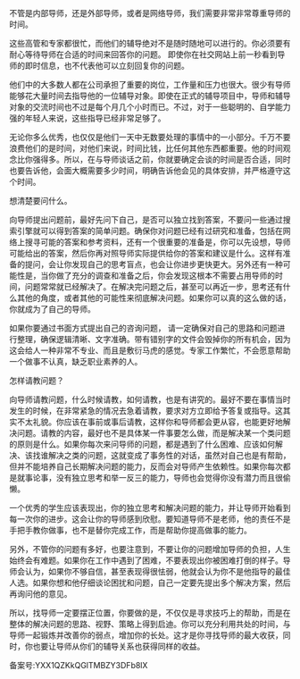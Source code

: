 不管是内部导师，还是外部导师，或者是网络导师，我们需要非常非常尊重导师的时间。

这些高管和专家都很忙，而他们的辅导绝对不是随时随地可以进行的。你必须要有耐心等待导师在合适的时间来回答你的问题。 即使你在社交网站上前一秒看到导师的即时信息，也不代表他可以立刻回复你的问题。

他们中的大多数人都在公司承担了重要的岗位，工作量和压力也很大。很少有导师能够花大量时间去指导他的一位辅导对象。即使在正式的辅导项目中，导师和辅导对象的交流时间也不过是每个月几个小时而已。不过，对于一些聪明的、自学能力强的年轻人来说，这些指导已经非常足够了。

无论你多么优秀，也仅仅是他们一天中无数要处理的事情中的一小部分。千万不要浪费他们的是时间，对他们来说，时间比钱，比任何其他东西都重要。他的时间观念比你强得多。所以，在与导师谈话之前，你就要确定会谈的时间是否合适，同时也要告诉他，会面大概需要多少时间，明确告诉他会见的具体安排，并严格遵守这个时间。 

想清楚要问什么。

向导师提出问题前，最好先问下自己，是否可以独立找到答案，不要问一些通过搜索引擎就可以得到答案的简单问题。确保你对问题已经有过研究和准备，包括在网络上搜寻可能的答案和参考资料，还有一个很重要的准备是，你可以先设想，导师可能给出的答案，然后你再对照导师实际提供给你的答案和建议是什么。这样有准备的提问，会让你发现自己的思考盲点，也会让你进步更快更大。另外还有一种可能性是，当你做了充分的调查和准备之后，你会发现这根本不需要占用导师的时间，问题常常就已经解决了。在解决完问题之后，甚至可以再近一步，思考还有什么其他的角度，或者其他的可能性来彻底解决问题。如果你可以真的这么做的话，你就成为了自己的导师。

如果你要通过书面方式提出自己的咨询问题， 请一定确保对自己的思路和问题进行整理，确保逻辑清晰、文字准确。带有错别字的文件会毁掉你的所有机会，因为这会给人一种非常不专业、而且是敷衍马虎的感觉。专家工作繁忙，不会愿意帮助一个做事不认真，缺乏职业素养的人。

怎样请教问题？

向导师请教问题，什么时候请教，如何请教，也是有讲究的。最好不要在事情当时发生的时候，在非常紧急的情况去急着请教，要求对方立即给予答复或指导。这其实不太礼貌。你应该在事前或事后请教，这样你和导师都会更从容，也能更好地解决问题。请教的内容，最好也不是具体某一件事要怎么做，而是解决某一个类问题的原则是什么。如果你每次来问导师的问题，都是遇到了什么困难、应该如何解决、该找谁解决之类的问题，这就变成了事务性的对话，虽然对自己也是有帮助，但并不能培养自己长期解决问题的能力，反而会对导师产生依赖性。如果你每次都是就事论事，没有独立思考和举一反三的能力，导师也会觉得你没有潜力而且很偷懒。

一个优秀的学生应该表现出，你的独立思考和解决问题的能力，并让导师开始看到每一次你的进步。这会让你的导师感到欣慰。要知道导师不是老师，他的责任不是手把手教你做事，也不是替你完成工作，而是帮助你提高做事的能力。

另外，不管你的问题有多好，也要注意到，不要让你的问题增加导师的负担，人生始终会有难题。如果你在工作中遇到了困难，不要表现出你被困难打倒的样子。导师会认为，如果你不够自信，甚至表现得很怯弱，他就会认为你不是他指导的最佳人选。如果你想和他仔细谈论困扰和问题，自己一定要先提出多个解决方案，然后再询问他的意见。

所以，找导师一定要摆正位置，你要做的是，不仅仅是寻求技巧上的帮助，而是在整体的解决问题的思路、视野、策略上得到启迪。你可以充分利用共处的时间，与导师一起锻炼并改善你的弱点，增加你的长处。这才是你寻找导师的最大收获，同时，你也要让导师从你们的辅导关系也获得同样的收益。

备案号:YXX1QZKkQGlTMBZY3DFb8lX